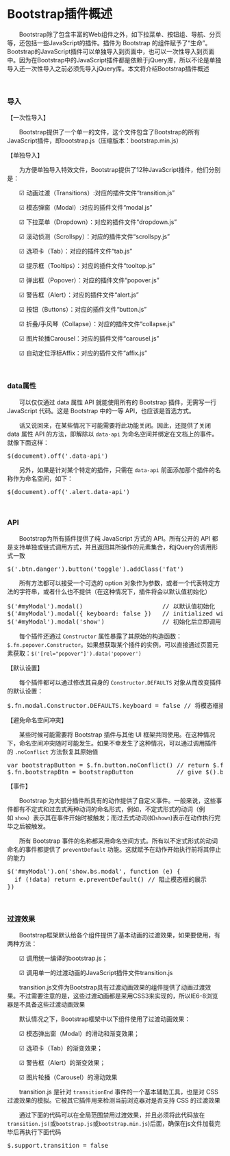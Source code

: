 # Bootstrap插件概述

　　Bootstrap除了包含丰富的Web组件之外，如下拉菜单、按钮组、导航、分页等，还包括一些JavaScript的插件。插件为 Bootstrap 的组件赋予了&ldquo;生命&rdquo;。Bootstrap的JavaScript插件可以单独导入到页面中，也可以一次性导入到页面中。因为在Bootstrap中的JavaScript插件都是依赖于jQuery库，所以不论是单独导入还一次性导入之前必须先导入jQuery库。本文将介绍Bootstrap插件概述

&nbsp;

### 导入

【一次性导入】

　　Bootstrap提供了一个单一的文件，这个文件包含了Bootstrap的所有JavaScript插件，即bootstrap.js（压缩版本：bootstrap.min.js）

【单独导入】

　　为方便单独导入特效文件，Bootstrap提供了12种JavaScript插件，他们分别是：

　　☑ 动画过渡（Transitions）:对应的插件文件&ldquo;transition.js&rdquo;

　　☑ 模态弹窗（Modal）:对应的插件文件&ldquo;modal.js&rdquo;

　　☑ 下拉菜单（Dropdown）：对应的插件文件&ldquo;dropdown.js&rdquo;

　　☑ 滚动侦测（Scrollspy）：对应的插件文件&ldquo;scrollspy.js&rdquo;

　　☑ 选项卡（Tab）：对应的插件文件&ldquo;tab.js&rdquo;

　　☑ 提示框（Tooltips）：对应的插件文件&ldquo;tooltop.js&rdquo;

　　☑ 弹出框（Popover）：对应的插件文件&ldquo;popover.js&rdquo;

　　☑ 警告框（Alert）：对应的插件文件&ldquo;alert.js&rdquo;

　　☑ 按钮（Buttons）：对应的插件文件&ldquo;button.js&rdquo;

　　☑ 折叠/手风琴（Collapse）：对应的插件文件&ldquo;collapse.js&rdquo;

　　☑ 图片轮播Carousel：对应的插件文件&ldquo;carousel.js&rdquo;

　　☑ 自动定位浮标Affix：对应的插件文件&ldquo;affix.js&rdquo;

&nbsp;

### data属性

　　可以仅仅通过 data 属性 API 就能使用所有的 Bootstrap 插件，无需写一行 JavaScript 代码。这是 Bootstrap 中的一等 API，也应该是首选方式。

　　话又说回来，在某些情况下可能需要将此功能关闭。因此，还提供了关闭 data 属性 API 的方法，即解除以&nbsp;`data-api`&nbsp;为命名空间并绑定在文档上的事件。就像下面这样：

<div class="cnblogs_code">
<pre>$(document).off('.data-api')</pre>
</div>

　　另外，如果是针对某个特定的插件，只需在&nbsp;`data-api`&nbsp;前面添加那个插件的名称作为命名空间，如下：

<div class="cnblogs_code">
<pre>$(document).off('.alert.data-api')</pre>
</div>

&nbsp;

### API

　　Bootstrap为所有插件提供了纯 JavaScript 方式的 API。所有公开的 API 都是支持单独或链式调用方式，并且返回其所操作的元素集合，和jQuery的调用形式一致

<div class="cnblogs_code">
<pre>$('.btn.danger').button('toggle').addClass('fat')</pre>
</div>

　　所有方法都可以接受一个可选的 option 对象作为参数，或者一个代表特定方法的字符串，或者什么也不提供（在这种情况下，插件将会以默认值初始化）

<div class="cnblogs_code">
<pre>$('#myModal').modal()                      // 以默认值初始化
$('#myModal').modal({ keyboard: false })   // initialized with no keyboard
$('#myModal').modal('show')                // 初始化后立即调用 show 方法</pre>
</div>

　　每个插件还通过&nbsp;`Constructor`&nbsp;属性暴露了其原始的构造函数：`$.fn.popover.Constructor`。如果想获取某个插件的实例，可以直接通过页面元素获取：`$('[rel="popover"]').data('popover')`

【默认设置】

　　每个插件都可以通过修改其自身的&nbsp;`Constructor.DEFAULTS`&nbsp;对象从而改变插件的默认设置：

<div class="cnblogs_code">
<pre>$.fn.modal.Constructor.DEFAULTS.keyboard = false // 将模态框插件的 `keyboard` 默认选参数置为 false</pre>
</div>

【避免命名空间冲突】

　　某些时候可能需要将 Bootstrap 插件与其他 UI 框架共同使用。在这种情况下，命名空间冲突随时可能发生。如果不幸发生了这种情况，可以通过调用插件的&nbsp;`.noConflict`&nbsp;方法恢复其原始值

<div class="cnblogs_code">
<pre>var bootstrapButton = $.fn.button.noConflict() // return $.fn.button to previously assigned value
$.fn.bootstrapBtn = bootstrapButton            // give $().bootstrapBtn the Bootstrap functionality</pre>
</div>

【事件】

　　Bootstrap 为大部分插件所具有的动作提供了自定义事件。一般来说，这些事件都有不定式和过去式两种动词的命名形式，例如，不定式形式的动词（例如&nbsp;`show`）表示其在事件开始时被触发；而过去式动词(如`shown`)表示在动作执行完毕之后被触发。

　　所有 Bootstrap 事件的名称都采用命名空间方式。所有以不定式形式的动词命名的事件都提供了&nbsp;`preventDefault`&nbsp;功能。这就赋予在动作开始执行前将其停止的能力

<div class="cnblogs_code">
<pre>$('#myModal').on('show.bs.modal', function (e) {
  if (!data) return e.preventDefault() // 阻止模态框的展示
})</pre>
</div>

&nbsp;

### 过渡效果

　　Bootstrap框架默认给各个组件提供了基本动画的过渡效果，如果要使用，有两种方法：

　　☑&nbsp;调用统一编译的bootstrap.js；

　　☑&nbsp;调用单一的过渡动画的JavaScript插件文件transition.js

　　transition.js文件为Bootstrap具有过渡动画效果的组件提供了动画过渡效果。不过需要注意的是，这些过渡动画都是采用CSS3来实现的，所以IE6-8浏览器是不具备这些过渡动画效果

　　默认情况之下，Bootstrap框架中以下组件使用了过渡动画效果：

　　☑&nbsp;模态弹出窗（Modal）的滑动和渐变效果；

　　☑&nbsp;选项卡（Tab）的渐变效果；

　　☑&nbsp;警告框（Alert）的渐变效果；

　　☑&nbsp;图片轮播（Carousel）的滑动效果

　　transition.js 是针对&nbsp;`transitionEnd`&nbsp;事件的一个基本辅助工具，也是对 CSS 过渡效果的模拟。它被其它插件用来检测当前浏览器对是否支持 CSS 的过渡效果

　　通过下面的代码可以在全局范围禁用过渡效果，并且必须将此代码放在`transition.js(`或`bootstrap.js`或`bootstrap.min.js`)后面，确保在js文件加载完毕后再执行下面代码

<div class="cnblogs_code">
<pre>$.support.transition = false</pre>
</div>
